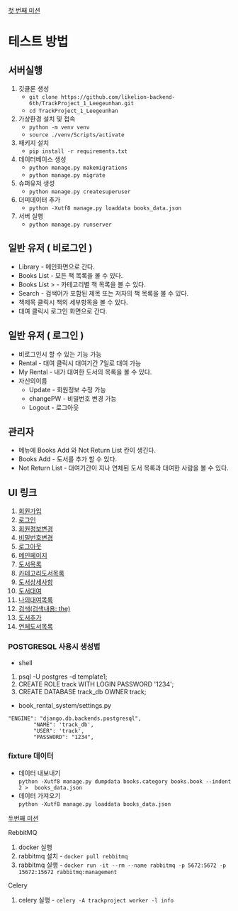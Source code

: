 [첫 번째 미션](https://likelion.notion.site/a39c371947944c3596655245392dc905)

# 테스트 방법

## 서버실행
1. 깃클론 생성
   - `git clone https://github.com/likelion-backend-6th/TrackProject_1_Leegeunhan.git`
   - `cd TrackProject_1_Leegeunhan`
2. 가상환경 설치 및 접속 
    - `python -m venv venv`
    - `source ./venv/Scripts/activate`
3. 패키지 설치
    - `pip install -r requirements.txt`
4. 데이터베이스 생성
    - `python manage.py makemigrations`
    - `python manage.py migrate`
5. 슈퍼유저 생성
    - `python manage.py createsuperuser`
6. 더미데이터 추가
    - `python -Xutf8 manage.py loaddata books_data.json`
7. 서버 실행
    - `python manage.py runserver`

## 일반 유저 ( 비로그인 )
- Library - 메인화면으로 간다.
- Books List - 모든 책 목록을 볼 수 있다.
- Books List > - 카테고리별 책 목록을 볼 수 있다.
- Search - 검색어가 포함된 제목 또는 저자의 책 목록을 볼 수 있다.
- 책제목 클릭시 책의 세부항목을 볼 수 있다.
- 대여 클릭시 로그인 화면으로 간다.

## 일반 유저 ( 로그인 )
- 비로그인시 할 수 있는 기능 가능
- Rental - 대여 클릭시 대여기간 7일로 대여 가능
- My Rental - 내가 대여한 도서의 목록을 볼 수 있다.
- 자신의이름 
    - Update - 회원정보 수정 가능
    - changePW - 비밀번호 변경 가능
    - Logout - 로그아웃

## 관리자
- 메뉴에 Books Add 와 Not Return List 칸이 생긴다.
- Books Add - 도서를 추가 할 수 있다.
- Not Return List - 대여기간이 지나 연체된 도서 목록과 대여한 사람을 볼 수 있다.

## UI 링크
1. [회원가입](http://127.0.0.1:8000/accounts/register/)
2. [로그인](http://127.0.0.1:8000/accounts/login/)
3. [회원정보변경](http://127.0.0.1:8000/accounts/update/)
4. [비밀번호변경](http://127.0.0.1:8000/accounts/changePW/)
5. [로그아웃](http://127.0.0.1:8000/accounts/logout/)
6. [메인페이지](http://127.0.0.1:8000/)
7. [도서목록](http://127.0.0.1:8000/books/list/)
8. [카테고리도서목록](http://127.0.0.1:8000/books/list/1/)
9. [도서상세사항](http://127.0.0.1:8000/books/1/detail/)
10. [도서대여](http://127.0.0.1:8000/books/1/rent/)
11. [나의대여목록](http://127.0.0.1:8000/books/my_rentals/)
12. [검색(검색내용: the)](http://127.0.0.1:8000/books/search/?word=the)
13. [도서추가](http://127.0.0.1:8000/books/create/)
14. [연체도서목록](http://127.0.0.1:8000/books/return_books/)


### POSTGRESQL 사용시 생성법
- shell
1. psql -U postgres -d template1;
2. CREATE ROLE track WITH LOGIN PASSWORD '1234';
3. CREATE DATABASE track_db OWNER track;
- book_rental_system/settings.py
```
"ENGINE": "django.db.backends.postgresql",
        "NAME": 'track_db',
        "USER": 'track',
        "PASSWORD": "1234",
```

### fixture 데이터 
- 데이터 내보내기 <br>
`python -Xutf8 manage.py dumpdata books.category books.book --indent 2 >  books_data.json`
- 데이터 가져오기 <br>
`python -Xutf8 manage.py loaddata books_data.json`

[두번째 미션](https://likelion.notion.site/fa95ed65277848b3957e36d6c0bd24b9)

RebbitMQ
1. docker 실행
2. rabbitmq 설치 - `docker pull rebbitmq`
3. rabbitmq 실행 - `docker run -it --rm --name rabbitmq -p 5672:5672 -p 15672:15672 rabbitmq:management`

Celery
1. celery 실행 - `celery -A trackproject worker -l info`